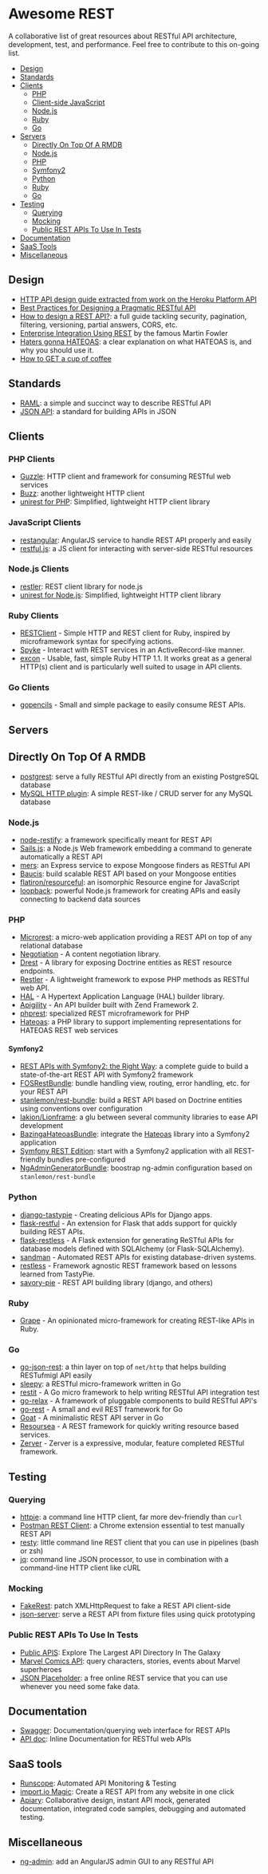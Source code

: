 # Awesome REST

A collaborative list of great resources about RESTful API architecture, development, test, and performance. Feel free to contribute to this on-going list.

* [Design](#design)
* [Standards](#standards)
* [Clients](#clients)
  * [PHP](#php-clients)
  * [Client-side JavaScript](#javascript-clients)
  * [Node.js](#nodejs-clients)
  * [Ruby](#ruby-clients)
  * [Go](#go-clients)
* [Servers](#servers)
  * [Directly On Top Of A RMDB](#directly-on-top-of-a-rmdb)
  * [Node.js](#nodejs)
  * [PHP](#php)
  * [Symfony2](#symfony2)
  * [Python](#python)
  * [Ruby](#ruby)
  * [Go](#go)
* [Testing](#testing)
  * [Querying](#querying)
  * [Mocking](#mocking)
  * [Public REST APIs To Use In Tests](public-rest-apis-to-use-in-tests)
* [Documentation](#documentation)
* [SaaS Tools](#sass-tools)
* [Miscellaneous](#miscellaneous)



## Design

* [HTTP API design guide extracted from work on the Heroku Platform API](https://github.com/interagent/http-api-design)
* [Best Practices for Designing a Pragmatic RESTful API](http://www.vinaysahni.com/best-practices-for-a-pragmatic-restful-api)
* [How to design a REST API?](http://blog.octo.com/en/design-a-rest-api/): a full guide tackling security, pagination, filtering, versioning, partial answers, CORS, etc.
* [Enterprise Integration Using REST](http://martinfowler.com/articles/enterpriseREST.html) by the famous Martin Fowler
* [Haters gonna HATEOAS](http://timelessrepo.com/haters-gonna-hateoas): a clear explanation on what HATEOAS is, and why you should use it.
* [How to GET a cup of coffee](http://www.infoq.com/articles/webber-rest-workflow/)

## Standards

* [RAML](http://raml.org/): a simple and succinct way to describe RESTful API
* [JSON API](http://jsonapi.org/): a standard for building APIs in JSON

## Clients

### PHP Clients

* [Guzzle](http://guzzle.readthedocs.org/en/latest/): HTTP client and framework for consuming RESTful web services
* [Buzz](https://github.com/kriswallsmith/buzz): another lightweight HTTP client
* [unirest for PHP](https://github.com/Mashape/unirest-php): Simplified, lightweight HTTP client library

### JavaScript Clients

* [restangular](https://github.com/mgonto/restangular): AngularJS service to handle REST API properly and easily
* [restful.js](https://github.com/marmelab/restful.js): a JS client for interacting with server-side RESTful resources

### Node.js Clients

 * [restler](https://github.com/danwrong/restler): REST client library for node.js
 * [unirest for Node.js](https://github.com/Mashape/unirest-nodejs): Simplified, lightweight HTTP client library

### Ruby Clients

* [RESTClient](https://github.com/rest-client/rest-client) - Simple HTTP and REST client for Ruby, inspired by microframework syntax for specifying actions.
* [Spyke](https://github.com/balvig/spyke) - Interact with REST services in an ActiveRecord-like manner.
* [excon](https://github.com/excon/excon) - Usable, fast, simple Ruby HTTP 1.1. It works great as a general HTTP(s) client and is particularly well suited to usage in API clients.

### Go Clients

* [gopencils](https://github.com/bndr/gopencils) - Small and simple package to easily consume REST APIs.

## Servers

## Directly On Top Of A RMDB

* [postgrest](https://github.com/begriffs/postgrest): serve a fully RESTful API directly from an existing PostgreSQL database
* [MySQL HTTP plugin](http://blog.ulf-wendel.de/2014/mysql-5-7-http-plugin-mysql/): A simple REST-like / CRUD server for any MySQL database

### Node.js

* [node-restify](https://github.com/mcavage/node-restify): a framework specifically meant for REST API
* [Sails.js](http://sailsjs.org/): a Node.js Web framework embedding a command to generate automatically a REST API
* [mers](https://github.com/jspears/mers): an Express service to expose Mongoose finders as RESTful API
* [Baucis](https://github.com/wprl/baucis): build scalable REST API based on your Mongoose entities
* [flatiron/resourceful](https://github.com/flatiron/resourceful): an isomorphic Resource engine for JavaScript
* [loopback](http://loopback.io/): powerful Node.js framework for creating APIs and easily connecting to backend data sources

### PHP

* [Microrest](https://github.com/marmelab/microrest.php): a micro-web application providing a REST API on top of any relational database
* [Negotiation](https://github.com/willdurand/Negotiation) - A content negotiation library.
* [Drest](https://github.com/leedavis81/drest) - A library for exposing Doctrine entities as REST resource endpoints.
* [Restler](https://github.com/Luracast/Restler) - A lightweight framework to expose PHP methods as RESTful web API.
* [HAL](https://github.com/blongden/hal) - A Hypertext Application Language (HAL) builder library.
* [Apigility](https://github.com/zfcampus/zf-apigility-skeleton) - An API builder built with Zend Framework 2.
* [phprest](https://github.com/phprest/phprest): specialized REST microframework for PHP
* [Hateoas](https://github.com/willdurand/Hateoas): a PHP library to support implementing representations for HATEOAS REST web services

#### Symfony2

* [REST APIs with Symfony2: the Right Way](http://williamdurand.fr/2012/08/02/rest-apis-with-symfony2-the-right-way/): a complete guide to build a state-of-the-art REST API with Symfony2 framework
* [FOSRestBundle](https://github.com/FriendsOfSymfony/FOSRestBundle): bundle handling view, routing, error handling, etc. for your REST API
* [stanlemon/rest-bundle](https://github.com/stanlemon/rest-bundle): build a REST API based on Doctrine entities using conventions over configuration
* [lakion/Lionframe](http://lakion.com/lionframe): a glu between several community libraries to ease API development
* [BazingaHateoasBundle](https://github.com/willdurand/BazingaHateoasBundle): integrate the [Hateoas](https://github.com/willdurand/Hateoas) library into a Symfony2 application
* [Symfony REST Edition](https://github.com/gimler/symfony-rest-edition): start with a Symfony2 application with all REST-friendly bundles pre-configured
* [NgAdminGeneratorBundle](https://github.com/marmelab/NgAdminGeneratorBundle): boostrap ng-admin configuration based on `stanlemon/rest-bundle`

### Python

* [django-tastypie](http://tastypieapi.org/) - Creating delicious APIs for Django apps.
* [flask-restful](http://flask-restful.readthedocs.org/) - An extension for Flask that adds support for quickly building REST APIs.
* [flask-restless](https://flask-restless.readthedocs.org/en/latest/) - A Flask extension for generating ReSTful APIs for database models defined with SQLAlchemy (or Flask-SQLAlchemy).
* [sandman](https://github.com/jeffknupp/sandman) - Automated REST APIs for existing database-driven systems.
* [restless](http://restless.readthedocs.org/en/latest/) - Framework agnostic REST framework based on lessons learned from TastyPie.
* [savory-pie](https://github.com/RueLaLa/savory-pie/) - REST API building library (django, and others)

### Ruby

* [Grape](http://intridea.github.io/grape) - An opinionated micro-framework for creating REST-like APIs in Ruby.

### Go

* [go-json-rest](https://github.com/ant0ine/go-json-rest): a thin layer on top of `net/http` that helps building RESTufmigl API easily
* [sleepy](https://github.com/dougblack/sleepy): a RESTful micro-framework written in Go
* [restit](https://github.com/yookoala/restit) - A Go micro framework to help writing RESTful API integration test
* [go-relax](https://github.com/codehack/go-relax) - A framework of pluggable components to build RESTful API's
* [go-rest](https://github.com/ungerik/go-rest) - A small and evil REST framework for Go
* [Goat](https://github.com/bahlo/goat) - A minimalistic REST API server in Go
* [Resoursea](https://github.com/resoursea/api) - A REST framework for quickly writing resource based services.
* [Zerver](https://github.com/cosiner/zerver) - Zerver is a expressive, modular, feature completed RESTful framework.

## Testing

### Querying

* [httpie](https://github.com/jakubroztocil/httpie): a command line HTTP client, far more dev-friendly than `curl`
* [Postman REST Client](https://chrome.google.com/webstore/detail/postman-rest-client/fdmmgilgnpjigdojojpjoooidkmcomcm): a Chrome extension essential to test manually REST API
* [resty](https://github.com/micha/resty): little command line REST client that you can use in pipelines (bash or zsh)
* [jq](https://github.com/stedolan/jq): command line JSON processor, to use in combination with a command-line HTTP client like cURL

### Mocking

* [FakeRest](https://github.com/marmelab/FakeRest): patch XMLHttpRequest to fake a REST API client-side
* [json-server](https://github.com/typicode/json-server): serve a REST API from fixture files using quick prototyping

### Public REST APIs To Use In Tests

* [Public APIS](https://www.publicapis.com/): Explore The Largest API Directory In The Galaxy
* [Marvel Comics API](http://developer.marvel.com/): query characters, stories, events about Marvel superheroes
* [JSON Placeholder](http://jsonplaceholder.typicode.com/): a free online REST service that you can use whenever you need some fake data.

## Documentation 

* [Swagger](http://swagger.io/): Documentation/querying web interface for REST APIs
* [API doc](http://apidocjs.com/): Inline Documentation for RESTful web APIs

## SaaS tools

* [Runscope](https://www.runscope.com/): Automated API Monitoring & Testing
* [import.io Magic](https://magic.import.io/): Create a REST API from any website in one click
* [Apiary](https://apiary.io/): Collaborative design, instant API mock, generated documentation, integrated code samples, debugging and automated testing.

## Miscellaneous

* [ng-admin](https://github.com/marmelab/ng-admin): add an AngularJS admin GUI to any RESTful API
